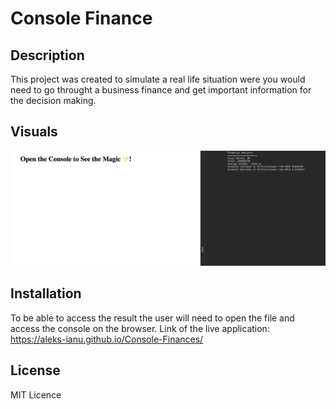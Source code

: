 # Console Finance


## Description
This project was created to simulate a real life situation were you would need to go throught a business finance and get important information for the decision making.

## Visuals
![WebPage Screenshot](screenshot.jpeg)

## Installation
To be able to access the result the user will need to open the file and access the console on the browser. Link of the live application: https://aleks-ianu.github.io/Console-Finances/


## License
MIT Licence 
